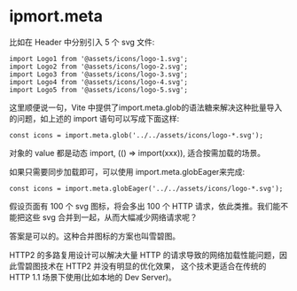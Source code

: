 # ipmort.meta
比如在 Header 中分别引入 5 个 svg 文件:
```
import Logo1 from '@assets/icons/logo-1.svg';
import Logo2 from '@assets/icons/logo-2.svg';
import Logo3 from '@assets/icons/logo-3.svg';
import Logo4 from '@assets/icons/logo-4.svg';
import Logo5 from '@assets/icons/logo-5.svg';
```
这里顺便说一句，Vite 中提供了import.meta.glob的语法糖来解决这种批量导入的问题，如上述的 import 语句可以写成下面这样:
```
const icons = import.meta.glob('../../assets/icons/logo-*.svg');
```
对象的 value 都是动态 import, (() => import(xxx)), 适合按需加载的场景。

如果只需要同步加载即可，可以使用 import.meta.globEager来完成:
```
const icons = import.meta.globEager('../../assets/icons/logo-*.svg');
```

假设页面有 100 个 svg 图标，将会多出 100 个 HTTP 请求，依此类推。我们能不能把这些 svg 合并到一起，从而大幅减少网络请求呢？

答案是可以的。这种合并图标的方案也叫雪碧图。

HTTP2 的多路复用设计可以解决大量 HTTP 的请求导致的网络加载性能问题，因此雪碧图技术在 HTTP2 并没有明显的优化效果，
这个技术更适合在传统的 HTTP 1.1 场景下使用(比如本地的 Dev Server)。